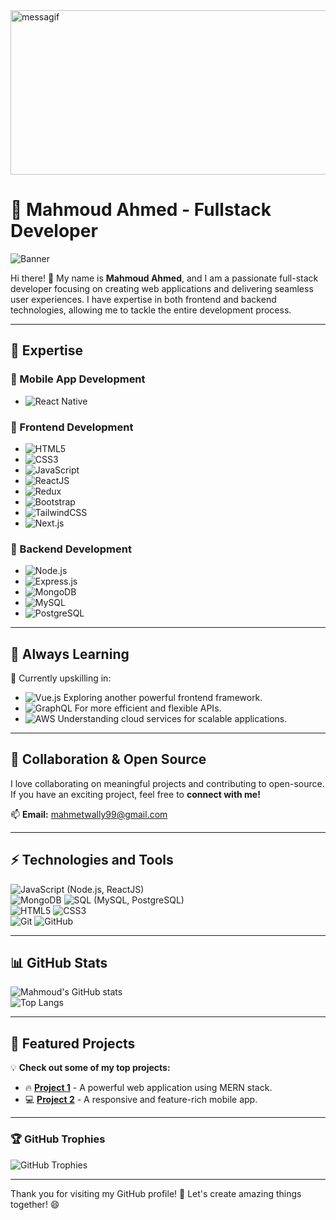 <img src="https://github.com/MahmoudMetwally2699/MahmoudMetwally2699/assets/113688967/778b0a22-b7d3-405f-8120-caf2742f15bf" alt="messagif" width="1306" height="263">

# 🚀 Mahmoud Ahmed - Fullstack Developer

![Banner](https://raw.githubusercontent.com/MahmoudMetwally2699/MahmoudMetwally2699/main/banner.gif)

Hi there! 👋 My name is **Mahmoud Ahmed**, and I am a passionate full-stack developer focusing on creating web applications and delivering seamless user experiences. I have expertise in both frontend and backend technologies, allowing me to tackle the entire development process.

---

## 🌟 Expertise

### 📱 Mobile App Development
- ![React Native](https://img.shields.io/badge/React%20Native-61DAFB?style=flat&logo=react&logoColor=white)

### 🎨 Frontend Development
- ![HTML5](https://img.shields.io/badge/HTML5-E34F26?style=flat&logo=html5&logoColor=white)
- ![CSS3](https://img.shields.io/badge/CSS3-1572B6?style=flat&logo=css3&logoColor=white)
- ![JavaScript](https://img.shields.io/badge/JavaScript-F7DF1E?style=flat&logo=javascript&logoColor=black)
- ![ReactJS](https://img.shields.io/badge/React-61DAFB?style=flat&logo=react&logoColor=white)
- ![Redux](https://img.shields.io/badge/Redux-764ABC?style=flat&logo=redux&logoColor=white)
- ![Bootstrap](https://img.shields.io/badge/Bootstrap-7952B3?style=flat&logo=bootstrap&logoColor=white)
- ![TailwindCSS](https://img.shields.io/badge/TailwindCSS-38B2AC?style=flat&logo=tailwind-css&logoColor=white)
- ![Next.js](https://img.shields.io/badge/Next.js-000000?style=flat&logo=nextdotjs&logoColor=white)

### 🔧 Backend Development
- ![Node.js](https://img.shields.io/badge/Node.js-339933?style=flat&logo=node.js&logoColor=white)
- ![Express.js](https://img.shields.io/badge/Express.js-000000?style=flat&logo=express&logoColor=white)
- ![MongoDB](https://img.shields.io/badge/MongoDB-47A248?style=flat&logo=mongodb&logoColor=white)
- ![MySQL](https://img.shields.io/badge/MySQL-4479A1?style=flat&logo=mysql&logoColor=white)
- ![PostgreSQL](https://img.shields.io/badge/PostgreSQL-336791?style=flat&logo=postgresql&logoColor=white)

---

## 🌱 Always Learning

🚀 Currently upskilling in:
- ![Vue.js](https://img.shields.io/badge/Vue.js-4FC08D?style=flat&logo=vue.js&logoColor=white) Exploring another powerful frontend framework.
- ![GraphQL](https://img.shields.io/badge/GraphQL-E10098?style=flat&logo=graphql&logoColor=white) For more efficient and flexible APIs.
- ![AWS](https://img.shields.io/badge/AWS-232F3E?style=flat&logo=amazon-aws&logoColor=white) Understanding cloud services for scalable applications.

---

## 👯 Collaboration & Open Source

I love collaborating on meaningful projects and contributing to open-source. If you have an exciting project, feel free to **connect with me!**

📫 **Email:** mahmetwally99@gmail.com

---

## ⚡ Technologies and Tools

![JavaScript](https://img.shields.io/badge/JavaScript-F7DF1E?style=flat&logo=javascript&logoColor=black) (Node.js, ReactJS)  
![MongoDB](https://img.shields.io/badge/MongoDB-47A248?style=flat&logo=mongodb&logoColor=white) ![SQL](https://img.shields.io/badge/SQL-4479A1?style=flat&logo=mysql&logoColor=white) (MySQL, PostgreSQL)  
![HTML5](https://img.shields.io/badge/HTML5-E34F26?style=flat&logo=html5&logoColor=white) ![CSS3](https://img.shields.io/badge/CSS3-1572B6?style=flat&logo=css3&logoColor=white)  
![Git](https://img.shields.io/badge/Git-F05032?style=flat&logo=git&logoColor=white) ![GitHub](https://img.shields.io/badge/GitHub-181717?style=flat&logo=github&logoColor=white)

---

## 📊 GitHub Stats

![Mahmoud's GitHub stats](https://github-readme-streak-stats.herokuapp.com/?user=MahmoudMetwally2699&theme=radical)  
![Top Langs](https://github-readme-stats.vercel.app/api/top-langs/?username=MahmoudMetwally2699&layout=compact&theme=radical)

---

## 🚀 Featured Projects

💡 **Check out some of my top projects:**

- 🔥 **[Project 1](https://github.com/MahmoudMetwally2699/project1)** - A powerful web application using MERN stack.
- 💻 **[Project 2](https://github.com/MahmoudMetwally2699/project2)** - A responsive and feature-rich mobile app.

---

### 🏆 GitHub Trophies

![GitHub Trophies](https://github-profile-trophy.vercel.app/?username=MahmoudMetwally2699&theme=radical)

---

Thank you for visiting my GitHub profile! 🚀 Let's create amazing things together! 😄

